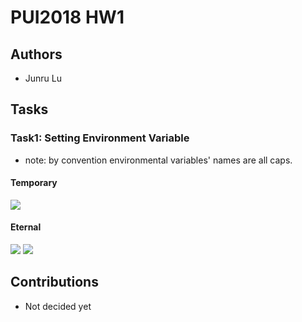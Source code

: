 # PUI2018 HW1

## Authors
- Junru Lu

## Tasks
### Task1: Setting Environment Variable
- note: by convention environmental variables' names are all caps.
#### Temporary
![](https://github.com/LuJunru/PUI2018_lj1230/blob/master/HW1_lj1230/Setting_ENV_VAR.png)
#### Eternal
![](https://github.com/LuJunru/PUI2018_lj1230/blob/master/HW1_lj1230/Setting_ENV_VAR_system.png)
![](https://github.com/LuJunru/PUI2018_lj1230/blob/master/HW1_lj1230/Result_of_ENV_VAR_system.png)

## Contributions
- Not decided yet
